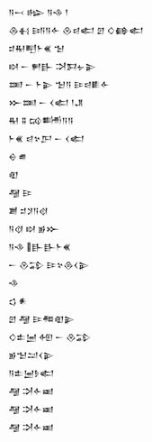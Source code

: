 <div class='block'>
<div class='line'>𒀀𒁁 𒈗 𒀀𒈾 𒁹</div>
<div class='line'>𒁲𒈬 𒅀𒀀𒅆 𒊮𒁀𒅗 𒇻 𒄭𒂵𒅗</div>
<div class='line'>𒄑𒊑𒋃𒈨𒌍 𒈠</div>
<div class='line'>𒊭 𒀸 𒂍𒃲 𒋫𒁕𒉡𒉌</div>
<div class='line'>𒌅 𒀸 𒈨𒉌 𒈠𒀀 𒄿𒁀𒀾𒅆</div>
<div class='line'>𒁍𒌅 𒀸 𒌋𒅗 𒁹𒂗</div>
<div class='line'>𒊑 𒐉 𒄘𒌦𒀀𒀀</div>
<div class='line'>𒈨𒌍 𒁀𒆳𒂅 𒀸 𒌋𒅗</div>
<div class='line'>𒀪 𒌑</div>
<div class='line'>𒊏</div>
<div class='line'>𒆷 𒄿</div>
<div class='line'>𒋢 𒄑𒋡𒀀𒋼</div>
<div class='line'>𒀀𒋼 𒊭 𒂊𒁍</div>
<div class='line'>𒀀𒈾 𒃲𒃲𒈨𒌍</div>
<div class='line'>𒀸 𒊮𒁉 𒄿𒆳𒁲𒌋𒉌</div>
<div class='line'>𒈾</div>
<div class='line'>𒌓 𒀭</div>
<div class='line'>𒇻 𒆷 𒄿𒍣𒊏𒉌</div>
<div class='line'>𒄭𒉺𒅁 𒅇 𒀸 𒊮𒁉</div>
<div class='line'>𒂊𒈠𒁺𒌋𒉌</div>
<div class='line'>𒀀𒉺𒅁𒊩𒅗</div>
<div class='line'>𒆷 𒋫𒅆𒀜</div>
<div class='line'>𒆷 𒋫𒅆𒀜</div>
<div class='line'>𒆷 𒋫𒅆𒀜</div>
</div>